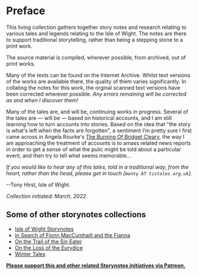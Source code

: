 # Preface

This living collection gathers together story notes and research relating to various tales and legends relating to the Isle of Wight. The notes are there to support traditional storytelling, rather than being a stepping stone to a  print work.

The source material is compiled, wherever possible, from archived, out of print works.

Many of the texts can be found on the Internet Archive. Whilst text versions of the works are available there, the quality of them varies significantly. In collating the notes for this work, the orginal scanned text versions have been corrected wherever possible. *Any errors remaining will be corrected as and when I discover them!*

Many of the tales are, and will be, continuing works in progress. Several of the tales are — will be — based on historical accounts, and I am still learning how to turn accounts into stories. Based on the idea that "the story is what's left when the facts are forgotten", a sentiment I'm pretty sure I first came across in Angela Rourke's [The Burning Of Bridget Cleary](https://www.amazon.co.uk/Burning-Bridget-Cleary-True-Story/dp/1844139344/), the way I am approaching the treatment of accounts is to amass related news reports in order to get a sense of what the pulic might be told about a particular event, and then try to tell what seems memorable...

*If you would like to hear any of this tales, told in a traditional way, from the heart, rather than the head, please get in touch [`monty AT tistales.org.uk`].*

--Tony Hirst, Isle of Wight.

*Collection initiated: March, 2022.*

## Some of other storynotes collections

- [Isle of Wight Storynotes](https://psychemedia.github.io/island-storynotes/preface.html)
- [In Search of Fionn MacCumhaill and the Fianna](https://psychemedia.github.io/finn-resources/preface.html)
- [On the Trail of the Sin Eater](https://psychemedia.github.io/sin-eater-resources/_intro.html)
- [On the Loss of the Eurydice](https://psychemedia.github.io/eurydice-resources/_preface.html)
- [Winter Tales](https://psychemedia.github.io/winter-tales/intro.html) 

[__Please support this and other related Storynotes initiatives via Patreon.__](https://www.patreon.com/bePatron?u=3266916)
